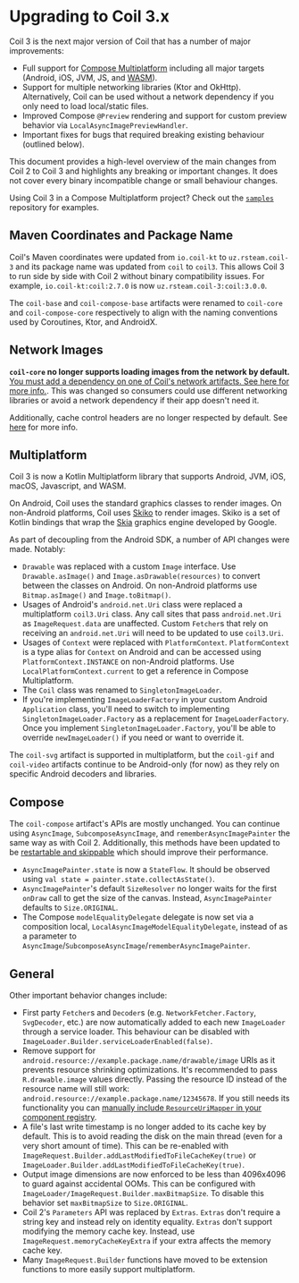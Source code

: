 # Upgrading to Coil 3.x

Coil 3 is the next major version of Coil that has a number of major improvements:

- Full support for [Compose Multiplatform](https://www.jetbrains.com/lp/compose-multiplatform/) including all major targets (Android, iOS, JVM, JS, and [WASM](https://coil-kt.github.io/coil/sample/)).
- Support for multiple networking libraries (Ktor and OkHttp). Alternatively, Coil can be used without a network dependency if you only need to load local/static files.
- Improved Compose `@Preview` rendering and support for custom preview behavior via `LocalAsyncImagePreviewHandler`.
- Important fixes for bugs that required breaking existing behaviour (outlined below).

This document provides a high-level overview of the main changes from Coil 2 to Coil 3 and highlights any breaking or important changes. It does not cover every binary incompatible change or small behaviour changes.

Using Coil 3 in a Compose Multiplatform project? Check out the [`samples`](https://github.com/coil-kt/coil/tree/3.x/samples/compose) repository for examples.

## Maven Coordinates and Package Name

Coil's Maven coordinates were updated from `io.coil-kt` to `uz.rsteam.coil-3` and its package name was updated from `coil` to `coil3`. This allows Coil 3 to run side by side with Coil 2 without binary compatibility issues. For example, `io.coil-kt:coil:2.7.0` is now `uz.rsteam.coil-3:coil:3.0.0`.

The `coil-base` and `coil-compose-base` artifacts were renamed to `coil-core` and `coil-compose-core` respectively to align with the naming conventions used by Coroutines, Ktor, and AndroidX.

## Network Images

**`coil-core` no longer supports loading images from the network by default.** [You must add a dependency on one of Coil's network artifacts. See here for more info.](network.md). This was changed so consumers could use different networking libraries or avoid a network dependency if their app doesn't need it.

Additionally, cache control headers are no longer respected by default. See [here](network.md) for more info.

## Multiplatform

Coil 3 is now a Kotlin Multiplatform library that supports Android, JVM, iOS, macOS, Javascript, and WASM.

On Android, Coil uses the standard graphics classes to render images. On non-Android platforms, Coil uses [Skiko](https://github.com/JetBrains/skiko) to render images. Skiko is a set of Kotlin bindings that wrap the [Skia](https://github.com/google/skia) graphics engine developed by Google.

As part of decoupling from the Android SDK, a number of API changes were made. Notably:

- `Drawable` was replaced with a custom `Image` interface. Use `Drawable.asImage()` and `Image.asDrawable(resources)` to convert between the classes on Android. On non-Android platforms use `Bitmap.asImage()` and `Image.toBitmap()`.
- Usages of Android's `android.net.Uri` class were replaced a multiplatform `coil3.Uri` class. Any call sites that pass `android.net.Uri` as `ImageRequest.data` are unaffected. Custom `Fetcher`s that rely on receiving an `android.net.Uri` will need to be updated to use `coil3.Uri`.
- Usages of `Context` were replaced with `PlatformContext`. `PlatformContext` is a type alias for `Context` on Android and can be accessed using `PlatformContext.INSTANCE` on non-Android platforms. Use `LocalPlatformContext.current` to get a reference in Compose Multiplatform.
- The `Coil` class was renamed to `SingletonImageLoader`.
- If you're implementing `ImageLoaderFactory` in your custom Android `Application` class, you'll need to switch to implementing `SingletonImageLoader.Factory` as a replacement for `ImageLoaderFactory`. Once you implement `SingletonImageLoader.Factory`, you'll be able to override `newImageLoader()` if you need or want to override it.

The `coil-svg` artifact is supported in multiplatform, but the `coil-gif` and `coil-video` artifacts continue to be Android-only (for now) as they rely on specific Android decoders and libraries.

## Compose

The `coil-compose` artifact's APIs are mostly unchanged. You can continue using `AsyncImage`, `SubcomposeAsyncImage`, and `rememberAsyncImagePainter` the same way as with Coil 2. Additionally, this methods have been updated to be [restartable and skippable](https://developer.android.com/jetpack/compose/performance/stability) which should improve their performance.

- `AsyncImagePainter.state` is now a `StateFlow`. It should be observed using `val state = painter.state.collectAsState()`.
- `AsyncImagePainter`'s default `SizeResolver` no longer waits for the first `onDraw` call to get the size of the canvas. Instead, `AsyncImagePainter` defaults to `Size.ORIGINAL`.
- The Compose `modelEqualityDelegate` delegate is now set via a composition local, `LocalAsyncImageModelEqualityDelegate`, instead of as a parameter to `AsyncImage`/`SubcomposeAsyncImage`/`rememberAsyncImagePainter`.

## General

Other important behavior changes include:

- First party `Fetcher`s and `Decoder`s (e.g. `NetworkFetcher.Factory`, `SvgDecoder`, etc.) are now automatically added to each new `ImageLoader` through a service loader. This behaviour can be disabled with `ImageLoader.Builder.serviceLoaderEnabled(false)`.
- Remove support for `android.resource://example.package.name/drawable/image` URIs as it prevents resource shrinking optimizations. It's recommended to pass `R.drawable.image` values directly. Passing the resource ID instead of the resource name will still work: `android.resource://example.package.name/12345678`. If you still needs its functionality you can [manually include `ResourceUriMapper` in your component registry](https://github.com/coil-kt/coil/blob/da7d872e340430014dbc5136e35eb62f9b17662e/coil-core/src/androidInstrumentedTest/kotlin/coil3/map/ResourceUriMapper.kt).
- A file's last write timestamp is no longer added to its cache key by default. This is to avoid reading the disk on the main thread (even for a very short amount of time). This can be re-enabled with `ImageRequest.Builder.addLastModifiedToFileCacheKey(true)` or `ImageLoader.Builder.addLastModifiedToFileCacheKey(true)`.
- Output image dimensions are now enforced to be less than 4096x4096 to guard against accidental OOMs. This can be configured with `ImageLoader/ImageRequest.Builder.maxBitmapSize`. To disable this behavior set `maxBitmapSize` to `Size.ORIGINAL`.
- Coil 2's `Parameters` API was replaced by `Extras`. `Extras` don't require a string key and instead rely on identity equality. `Extras` don't support modifying the memory cache key. Instead, use `ImageRequest.memoryCacheKeyExtra` if your extra affects the memory cache key.
- Many `ImageRequest.Builder` functions have moved to be extension functions to more easily support multiplatform.
